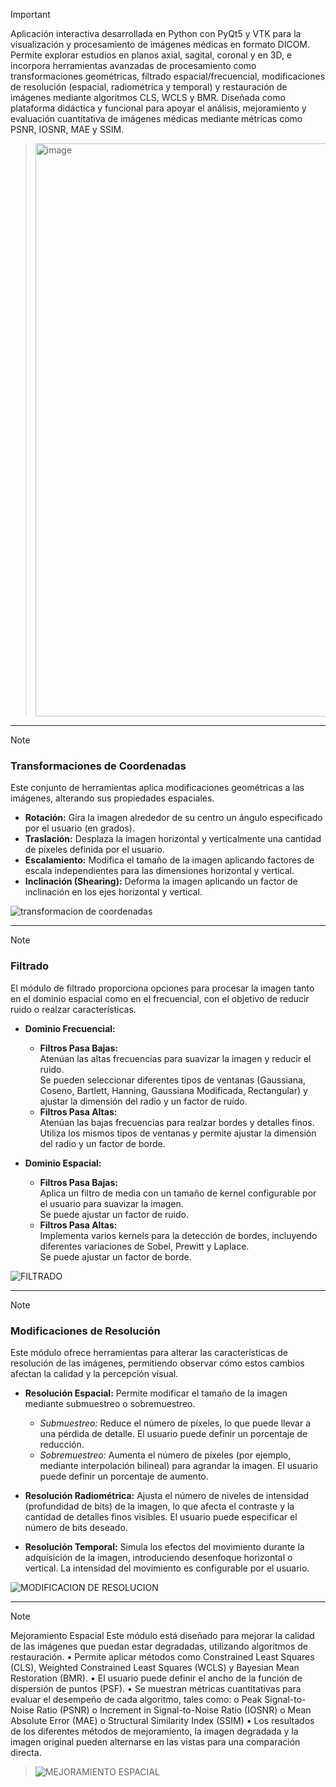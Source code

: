 
> [!IMPORTANT]
> Aplicación interactiva desarrollada en Python con PyQt5 y VTK para la visualización y procesamiento de imágenes médicas en formato DICOM. Permite explorar estudios en planos axial, sagital, coronal y en 3D, e incorpora herramientas avanzadas de procesamiento como transformaciones geométricas, filtrado espacial/frecuencial, modificaciones de resolución (espacial, radiométrica y temporal) y restauración de imágenes mediante algoritmos CLS, WCLS y BMR. Diseñada como plataforma didáctica y funcional para apoyar el análisis, mejoramiento y evaluación cuantitativa de imágenes médicas mediante métricas como PSNR, IOSNR, MAE y SSIM.

> <img width="680" height="917" alt="image" src="https://github.com/user-attachments/assets/2ee04242-8328-4b1c-95f1-4aa6a7384353" />

***
> [!NOTE]
> ### Transformaciones de Coordenadas
>
> Este conjunto de herramientas aplica modificaciones geométricas a las imágenes, alterando sus propiedades espaciales.
>
> - **Rotación:** Gira la imagen alrededor de su centro un ángulo especificado por el usuario (en grados).
> - **Traslación:** Desplaza la imagen horizontal y verticalmente una cantidad de píxeles definida por el usuario.
> - **Escalamiento:** Modifica el tamaño de la imagen aplicando factores de escala independientes para las dimensiones horizontal y vertical.
> - **Inclinación (Shearing):** Deforma la imagen aplicando un factor de inclinación en los ejes horizontal y vertical.
>
> ![transformacion de coordenadas](https://github.com/user-attachments/assets/6fa5a6b2-dd7c-4e1e-9cd4-e66db077065b)
***

> [!NOTE]
> ###  Filtrado
> El módulo de filtrado proporciona opciones para procesar la imagen tanto en el dominio espacial como en el frecuencial, con el objetivo de reducir ruido o realzar características.
> 
> - **Dominio Frecuencial:**  
>   - **Filtros Pasa Bajas:**  
>     Atenúan las altas frecuencias para suavizar la imagen y reducir el ruido.  
>     Se pueden seleccionar diferentes tipos de ventanas (Gaussiana, Coseno, Bartlett, Hanning, Gaussiana Modificada, Rectangular) y ajustar la dimensión del radio y un factor de ruido.  
>   - **Filtros Pasa Altas:**  
>     Atenúan las bajas frecuencias para realzar bordes y detalles finos.  
>     Utiliza los mismos tipos de ventanas y permite ajustar la dimensión del radio y un factor de borde.
> 
> - **Dominio Espacial:**  
>   - **Filtros Pasa Bajas:**  
>     Aplica un filtro de media con un tamaño de kernel configurable por el usuario para suavizar la imagen.  
>     Se puede ajustar un factor de ruido.  
>   - **Filtros Pasa Altas:**  
>     Implementa varios kernels para la detección de bordes, incluyendo diferentes variaciones de Sobel, Prewitt y Laplace.  
>     Se puede ajustar un factor de borde.
> 
> ![FILTRADO](https://github.com/user-attachments/assets/cbba6edb-a9cd-497c-ac01-9598a67b2c71)
***

> [!NOTE]
> ### Modificaciones de Resolución
> 
> Este módulo ofrece herramientas para alterar las características de resolución de las imágenes, permitiendo observar cómo estos cambios afectan la calidad y la percepción visual.
>
> - **Resolución Espacial:** Permite modificar el tamaño de la imagen mediante submuestreo o sobremuestreo.  
>   - *Submuestreo:* Reduce el número de píxeles, lo que puede llevar a una pérdida de detalle. El usuario puede definir un porcentaje de reducción.  
>   - *Sobremuestreo:* Aumenta el número de píxeles (por ejemplo, mediante interpolación bilineal) para agrandar la imagen. El usuario puede definir un porcentaje de aumento.
>
> - **Resolución Radiométrica:** Ajusta el número de niveles de intensidad (profundidad de bits) de la imagen, lo que afecta el contraste y la cantidad de detalles finos visibles. El usuario puede especificar el número de bits deseado.
>
> - **Resolución Temporal:** Simula los efectos del movimiento durante la adquisición de la imagen, introduciendo desenfoque horizontal o vertical. La intensidad del movimiento es configurable por el usuario.
>
> ![MODIFICACION DE RESOLUCION](https://github.com/user-attachments/assets/36152dea-86c3-4a60-a814-d17ac787a595)
***

> [!NOTE]
> Mejoramiento Espacial
Este módulo está diseñado para mejorar la calidad de las imágenes que puedan estar degradadas, utilizando algoritmos de restauración.
•	Permite aplicar métodos como Constrained Least Squares (CLS), Weighted Constrained Least Squares (WCLS) y Bayesian Mean Restoration (BMR).
•	El usuario puede definir el ancho de la función de dispersión de puntos (PSF).
•	Se muestran métricas cuantitativas para evaluar el desempeño de cada algoritmo, tales como: 
o	Peak Signal-to-Noise Ratio (PSNR)
o	Increment in Signal-to-Noise Ratio (IOSNR)
o	Mean Absolute Error (MAE)
o	Structural Similarity Index (SSIM)
•	Los resultados de los diferentes métodos de mejoramiento, la imagen degradada y la imagen original pueden alternarse en las vistas para una comparación directa.

> ![MEJORAMIENTO ESPACIAL](https://github.com/user-attachments/assets/4a3b8ca5-2733-4f1c-b507-9e47bc0e008f)


